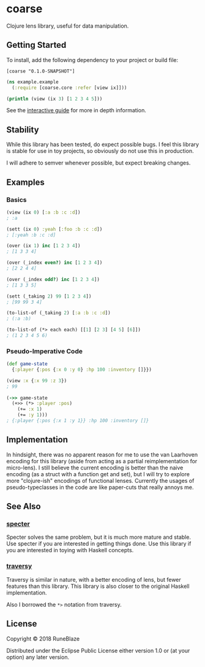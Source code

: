 # coarse

Clojure lens library, useful for data manipulation.

## Getting Started

To install, add the following dependency to your project or build file:

```
[coarse "0.1.0-SNAPSHOT"]
```

```clojure
(ns example.example
  (:require [coarse.core :refer [view ix]]))

(println (view (ix 3) [1 2 3 4 5]))
```

See the [interactive guide](https://coarse-docs.netlify.com/) for more in depth information.

## Stability

While this library has been tested, do expect possible
bugs. I feel this library is stable for use in toy projects,
so obviously do not use this in production.

I will adhere to semver whenever possible, but expect breaking
changes.

## Examples


### Basics

```clojure
(view (ix 0) [:a :b :c :d])
; :a

(sett (ix 0) :yeah [:foo :b :c :d])
; [:yeah :b :c :d]

(over (ix 1) inc [1 2 3 4])
; [1 3 3 4]

(over (_index even?) inc [1 2 3 4])
; [2 2 4 4]

(over (_index odd?) inc [1 2 3 4])
; [1 3 3 5]

(sett (_taking 2) 99 [1 2 3 4])
; [99 99 3 4]

(to-list-of (_taking 2) [:a :b :c :d])
; (:a :b)

(to-list-of (*> each each) [[1] [2 3] [4 5] [6]])
; (1 2 3 4 5 6)
```


### Pseudo-Imperative Code

```clojure
(def game-state
  {:player {:pos {:x 0 :y 0} :hp 100 :inventory []}})

(view :x {:x 99 :z 3})
; 99
  
(->> game-state
  (+>> (*> :player :pos)
    (+= :x 1)
    (+= :y 1)))
; {:player {:pos {:x 1 :y 1}} :hp 100 :inventory []}
```

## Implementation

In hindsight, there was no apparent reason for me to use the van Laarhoven encoding for this library (aside from acting as a partial
reimplementation for micro-lens). I still believe the current encoding is better than the naive encoding (as a struct with a
function get and set), but I will try to explore more "clojure-ish" encodings of functional lenses. Currently the usages of
pseudo-typeclasses in the code are like paper-cuts that really annoys me.

## See Also


### [specter](https://github.com/nathanmarz/specter) 

Specter solves the same problem, but it is much more mature and stable. Use specter if you are interested in getting things done. Use this library if you are interested in toying with Haskell concepts.

### [traversy](https://github.com/ctford/traversy) 

Traversy is similar in nature, with a better encoding of lens, but fewer features than this library. This library is also closer to the original Haskell implementation.

Also I borrowed the ```*>``` notation from traversy.

## License

Copyright © 2018 RuneBlaze

Distributed under the Eclipse Public License either version 1.0 or (at
your option) any later version.
